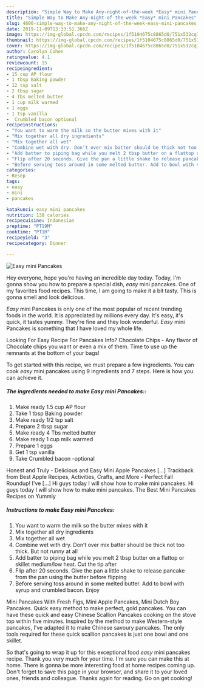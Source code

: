 ```yaml
---
description: "Simple Way to Make Any-night-of-the-week *Easy* mini Pancakes"
title: "Simple Way to Make Any-night-of-the-week *Easy* mini Pancakes"
slug: 4600-simple-way-to-make-any-night-of-the-week-easy-mini-pancakes
date: 2019-11-09T13:33:51.366Z
image: https://img-global.cpcdn.com/recipes/1f5104675c8865d0/751x532cq70/easy-mini-pancakes-recipe-main-photo.jpg
thumbnail: https://img-global.cpcdn.com/recipes/1f5104675c8865d0/751x532cq70/easy-mini-pancakes-recipe-main-photo.jpg
cover: https://img-global.cpcdn.com/recipes/1f5104675c8865d0/751x532cq70/easy-mini-pancakes-recipe-main-photo.jpg
author: Carolyn Cohen
ratingvalue: 4.1
reviewcount: 15
recipeingredient:
- 15 cup AP flour
- 1 tbsp Baking powder
- 12 tsp salt
- 2 tbsp sugar
- 4 Tbs melted butter
- 1 cup milk warmed
- 1 eggs
- 1 tsp vanilla
-  Crumbled bacon optional
recipeinstructions:
- "You want to warm the milk so the butter mixes with it"
- "Mix together all dry ingredients"
- "Mix together all wet"
- "Combine wet with dry. Don’t over mix batter should be thick not too thick. But not runny at all"
- "Add batter to piping bag while you melt 2 tbsp butter on a flattop or skillet medium/low heat. Cut the tip after"
- "Flip after 20 seconds. Give the pan a little shake to release pancake from the pan using the butter before flipping"
- "Before serving toss around in some melted butter. Add to bowl with syrup and crumbled bacon. Enjoy"
categories:
- Resep
tags:
- easy
- mini
- pancakes

katakunci: easy mini pancakes
nutrition: 138 calories
recipecuisine: Indonesian
preptime: "PT19M"
cooktime: "PT1H"
recipeyield: "3"
recipecategory: Dinner

---
```



![*Easy* mini Pancakes](https://img-global.cpcdn.com/recipes/1f5104675c8865d0/751x532cq70/easy-mini-pancakes-recipe-main-photo.jpg)

Hey everyone, hope you're having an incredible day today. Today, I'm gonna show you how to prepare a special dish, *easy* mini pancakes. One of my favorites food recipes. This time, I am going to make it a bit tasty. This is gonna smell and look delicious.

*Easy* mini Pancakes is only one of the most popular of recent trending foods in the world. It is appreciated by millions every day. It's easy, it's quick, it tastes yummy. They're fine and they look wonderful. *Easy* mini Pancakes is something that I have loved my whole life.

Looking For Easy Recipe For Pancakes Info? Chocolate Chips - Any flavor of Chocolate chips you want or even a mix of them. Time to use up the remnants at the bottom of your bags!


To get started with this recipe, we must prepare a few ingredients. You can cook *easy* mini pancakes using 9 ingredients and 7 steps. Here is how you can achieve it.

##### The ingredients needed to make *Easy* mini Pancakes::

1. Make ready 1.5 cup AP flour
1. Take 1 tbsp Baking powder
1. Make ready 1/2 tsp salt
1. Prepare 2 tbsp sugar
1. Make ready 4 Tbs melted butter
1. Make ready 1 cup milk warmed
1. Prepare 1 eggs
1. Get 1 tsp vanilla
1. Take  Crumbled bacon -optional


Honest and Truly - Delicious and Easy Mini Apple Pancakes […] Trackback from Best Apple Recipes, Activities, Crafts, and More - Perfect Fall Roundup! I&#39;ve […] Hi guys today I will show how to make mini pancakes. Hi guys today I will show how to make mini pancakes. The Best Mini Pancakes Recipes on Yummly 

##### Instructions to make *Easy* mini Pancakes:

1. You want to warm the milk so the butter mixes with it
1. Mix together all dry ingredients
1. Mix together all wet
1. Combine wet with dry. Don’t over mix batter should be thick not too thick. But not runny at all
1. Add batter to piping bag while you melt 2 tbsp butter on a flattop or skillet medium/low heat. Cut the tip after
1. Flip after 20 seconds. Give the pan a little shake to release pancake from the pan using the butter before flipping
1. Before serving toss around in some melted butter. Add to bowl with syrup and crumbled bacon. Enjoy


Mini Pancakes With Fresh Figs, Mini Apple Pancakes, Mini Dutch Boy Pancakes. Quick easy method to make perfect, gold pancakes. You can have these quick and easy Chinese Scallion Pancakes cooking on the stove top within five minutes. Inspired by the method to make Western-style pancakes, I&#39;ve adapted it to make Chinese savoury pancakes. The only tools required for these quick scallion pancakes is just one bowl and one skillet. 

So that's going to wrap it up for this exceptional food *easy* mini pancakes recipe. Thank you very much for your time. I'm sure you can make this at home. There is gonna be more interesting food at home recipes coming up. Don't forget to save this page in your browser, and share it to your loved ones, friends and colleague. Thanks again for reading. Go on get cooking!

